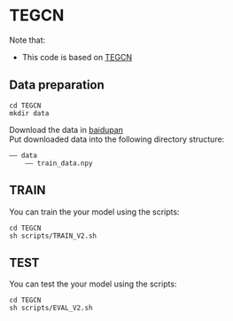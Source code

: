 # TEGCN
Note that:
- This code is based on [TEGCN](https://github.com/xieyulai/TE-GCN)

## Data preparation
```
cd TEGCN
mkdir data
```
Download the data in [baidupan](https://github.com/xieyulai/UAVHuman_For_TE-GCN)  
Put downloaded data into the following directory structure:

```
—— data
    —— train_data.npy
```

## TRAIN
You can train the your model using the scripts:
```
cd TEGCN
sh scripts/TRAIN_V2.sh
```

## TEST
You can test the your model using the scripts:
```
cd TEGCN
sh scripts/EVAL_V2.sh
```
